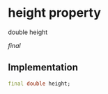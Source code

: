 


# height property







double height
  
_<span class="feature">final</span>_






## Implementation

```dart
final double height;
```







